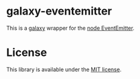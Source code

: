 # galaxy-eventemitter

This is a [galaxy](https://github.com/bjouhier/galaxy) wrapper for the [node EventEmitter](http://nodejs.org/api/events.html).

License
=======

This library is available under the [MIT license](http://en.wikipedia.org/wiki/MIT_License).
